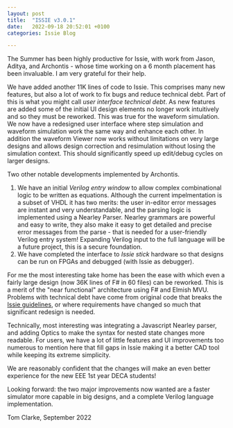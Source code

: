 ```yaml
---
layout: post
title:  "ISSIE v3.0.1"
date:   2022-09-18 20:52:01 +0100
categories: Issie Blog

---
```



The Summer has been highly productive for Issie, with work from Jason, Aditya, and Archontis - whose time working on a 6 month placement has been invaluable. I am very grateful for their help.

We have added another 11K lines of code to Issie. This comprises many new features, but also a lot of work to fix bugs and reduce technical debt. Part of this is 
what you might call *user interface technical debt*. As new features are added some of the initial UI design elements no longer work intuitively and so they must be reworked. This was true for the waveform simulation. We now have a redesigned user interface where step
simulation and waveform simulation work the same way and enhance each other. In addition the waveform Viewer now works without limitations on very large designs and allows design correction and resimulation
without losing the simulation context. This should significantly speed up edit/debug cycles on larger designs.


Two other notable developments implemented by Archontis. 

1. We have an initial *Verilog entry window* to allow complex combinational logic to be written as equations. Although the current impelmentation is a subset of
VHDL it has two merits: the user in-editor error messages are instant and very understandable, and the parsing logic is implemented using a Nearley Parser. Nearley grammars are powerful and easy to write, they
also make it easy to get detailed and precise error messages from the parse - that is needed for a user-friendly Verilog entry system! Expanding Verilog input to the full language will be a future project, this is a secure foundation.
2. We have completed the interface to *Issie stick* hardware so that designs can be run on FPGAs and debugged (with Issie as debugger).

For me the most interesting take home has been the ease with which even a fairly large design (now 36K lines of F# in 60 files) can be reworked. This is a merit of the "near functional" architecture using F# and Elmish MVU. Problems with technical debt have come from original code that breaks the [Issie guidelines](https://github.com/tomcl/issie/wiki/Coding-guidelines-for-ISSIE), or where requirements have changed so much that significant redesign is needed.

Technically, most interesting was integrating a Javascript Nearley parser, and adding Optics to make the syntax for nested state changes more readable. For users, we have a lot of little features and UI improvements too numerous to mention here that fill gaps in Issie making it a better CAD tool while keeping its extreme simplicity.

We are reasonably confident that the changes will make an even better experience for the new EEE 1st year DECA students!

Looking forward: the two major improvements now wanted are a faster simulator more capable in big designs, and a complete Verilog language implementation.

Tom Clarke, September 2022



